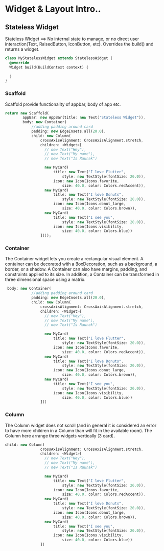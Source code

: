 # Widget & Layout Intro..

## Stateless Widget

Stateless Widget ==> No internal state to manage, or no direct user interaction(Text, RaisedButton, IconButton, etc).
Overrides the build() and returns a widget.

```dart
class MyStatelessWidget extends StatelessWidget {
  @override
  Widget build(BuildContext context) {
    
  }
}
``` 

### Scaffold
Scaffold provide functionality of appbar, body of app etc.

```dart
return new Scaffold(
        appBar: new AppBar(title: new Text("Stateless Widget")),
        body: new Container(
            //adding padding around card
            padding: new EdgeInsets.all(20.0),
            child: new Column(
                crossAxisAlignment: CrossAxisAlignment.stretch,
                children: <Widget>[
                  // new Text("Hey"),
                  // new Text("My name"),
                  // new Text("Is Raunak")

                  new MyCard(
                      title: new Text("I love Flutter",
                          style: new TextStyle(fontSize: 20.0)),
                      icon: new Icon(Icons.favorite,
                          size: 40.0, color: Colors.redAccent)),
                  new MyCard(
                      title: new Text("I love Donuts",
                          style: new TextStyle(fontSize: 20.0)),
                      icon: new Icon(Icons.donut_large,
                          size: 40.0, color: Colors.brown)),
                  new MyCard(
                      title: new Text("I see you",
                          style: new TextStyle(fontSize: 20.0)),
                      icon: new Icon(Icons.visibility,
                          size: 40.0, color: Colors.blue))
                ])));
```

### Container

The Container widget lets you create a rectangular visual element. A container can be decorated with a BoxDecoration, such as a background, a border, or a shadow. A Container can also have margins, padding, and constraints applied to its size. In addition, a Container can be transformed in three dimensional space using a matrix.

```dart
 body: new Container(
            //adding padding around card
            padding: new EdgeInsets.all(20.0),
            child: new Column(
                crossAxisAlignment: CrossAxisAlignment.stretch,
                children: <Widget>[
                  // new Text("Hey"),
                  // new Text("My name"),
                  // new Text("Is Raunak")

                  new MyCard(
                      title: new Text("I love Flutter",
                          style: new TextStyle(fontSize: 20.0)),
                      icon: new Icon(Icons.favorite,
                          size: 40.0, color: Colors.redAccent)),
                  new MyCard(
                      title: new Text("I love Donuts",
                          style: new TextStyle(fontSize: 20.0)),
                      icon: new Icon(Icons.donut_large,
                          size: 40.0, color: Colors.brown)),
                  new MyCard(
                      title: new Text("I see you",
                          style: new TextStyle(fontSize: 20.0)),
                      icon: new Icon(Icons.visibility,
                          size: 40.0, color: Colors.blue))
                ]))
```

### Column

The Column widget does not scroll (and in general it is considered an error to have more children in a Column than will fit in the available room).
The Column here arrange three widgets vertically (3 card).

```dart
child: new Column(
                crossAxisAlignment: CrossAxisAlignment.stretch,
                children: <Widget>[
                  // new Text("Hey"),
                  // new Text("My name"),
                  // new Text("Is Raunak")

                  new MyCard(
                      title: new Text("I love Flutter",
                          style: new TextStyle(fontSize: 20.0)),
                      icon: new Icon(Icons.favorite,
                          size: 40.0, color: Colors.redAccent)),
                  new MyCard(
                      title: new Text("I love Donuts",
                          style: new TextStyle(fontSize: 20.0)),
                      icon: new Icon(Icons.donut_large,
                          size: 40.0, color: Colors.brown)),
                  new MyCard(
                      title: new Text("I see you",
                          style: new TextStyle(fontSize: 20.0)),
                      icon: new Icon(Icons.visibility,
                          size: 40.0, color: Colors.blue))
                ])
```



